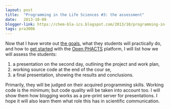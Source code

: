 ```yaml
---
layout: post
title:  "Programming in the Life Sciences #3: the assessment"
date:   2013-10-09
blogger-link: https://chem-bla-ics.blogspot.com/2013/10/programming-in-life-sciences-3.html
tags: pra3006
---
```


Now that I have wrote out [the goals](http://chem-bla-ics.blogspot.nl/2013/10/programming-in-life-sciences-1-six-day.html),
what they students will practically do, and how to [get started](http://chem-bla-ics.blogspot.nl/2013/10/programming-in-life-sciences-2-accounts.html)
with the [Open PHACTS](http://openphacts.org/) platform, I will list how we will assess the students:

1. a presentation on the second day, outlining the project and work plan,
2. working source code at the end of the cour
se,
3. a final presentation, showing the results and conclusions.

Primarily, they will be judged on their acquired programming skills. Working code is the minimum; but code quality will be taken
into account too. I will show them how blogging works as a pre-print server for presentations. I hope it will also learn them
what role this has in scientific communication.
